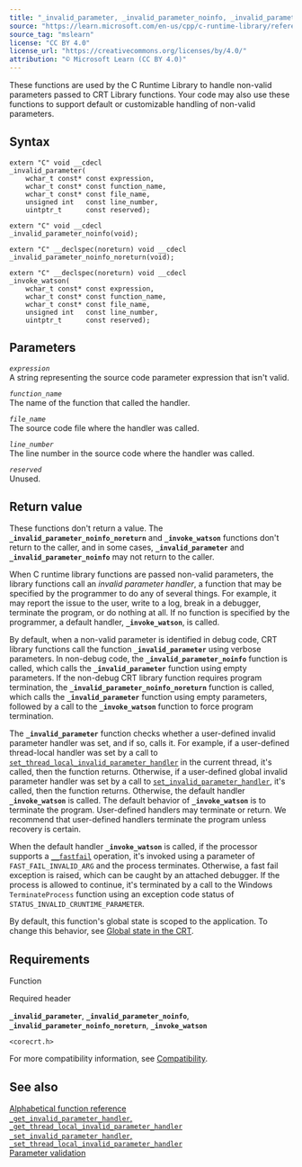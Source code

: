 ```yaml
---
title: "_invalid_parameter, _invalid_parameter_noinfo, _invalid_parameter_noinfo_noreturn, _invoke_watson"
source: "https://learn.microsoft.com/en-us/cpp/c-runtime-library/reference/invalid-parameter-functions?view=msvc-170"
source_tag: "mslearn"
license: "CC BY 4.0"
license_url: "https://creativecommons.org/licenses/by/4.0/"
attribution: "© Microsoft Learn (CC BY 4.0)"
---
```

These functions are used by the C Runtime Library to handle non-valid parameters passed to CRT Library functions. Your code may also use these functions to support default or customizable handling of non-valid parameters.

## Syntax

```
extern "C" void __cdecl
_invalid_parameter(
    wchar_t const* const expression,
    wchar_t const* const function_name,
    wchar_t const* const file_name,
    unsigned int   const line_number,
    uintptr_t      const reserved);

extern "C" void __cdecl
_invalid_parameter_noinfo(void);

extern "C" __declspec(noreturn) void __cdecl
_invalid_parameter_noinfo_noreturn(void);

extern "C" __declspec(noreturn) void __cdecl
_invoke_watson(
    wchar_t const* const expression,
    wchar_t const* const function_name,
    wchar_t const* const file_name,
    unsigned int   const line_number,
    uintptr_t      const reserved);
```

## Parameters

_`expression`_  
A string representing the source code parameter expression that isn't valid.

_`function_name`_  
The name of the function that called the handler.

_`file_name`_  
The source code file where the handler was called.

_`line_number`_  
The line number in the source code where the handler was called.

_`reserved`_  
Unused.

## Return value

These functions don't return a value. The **`_invalid_parameter_noinfo_noreturn`** and **`_invoke_watson`** functions don't return to the caller, and in some cases, **`_invalid_parameter`** and **`_invalid_parameter_noinfo`** may not return to the caller.

When C runtime library functions are passed non-valid parameters, the library functions call an _invalid parameter handler_, a function that may be specified by the programmer to do any of several things. For example, it may report the issue to the user, write to a log, break in a debugger, terminate the program, or do nothing at all. If no function is specified by the programmer, a default handler, **`_invoke_watson`**, is called.

By default, when a non-valid parameter is identified in debug code, CRT library functions call the function **`_invalid_parameter`** using verbose parameters. In non-debug code, the **`_invalid_parameter_noinfo`** function is called, which calls the **`_invalid_parameter`** function using empty parameters. If the non-debug CRT library function requires program termination, the **`_invalid_parameter_noinfo_noreturn`** function is called, which calls the **`_invalid_parameter`** function using empty parameters, followed by a call to the **`_invoke_watson`** function to force program termination.

The **`_invalid_parameter`** function checks whether a user-defined invalid parameter handler was set, and if so, calls it. For example, if a user-defined thread-local handler was set by a call to [`set_thread_local_invalid_parameter_handler`](https://learn.microsoft.com/en-us/cpp/c-runtime-library/reference/set-invalid-parameter-handler-set-thread-local-invalid-parameter-handler?view=msvc-170) in the current thread, it's called, then the function returns. Otherwise, if a user-defined global invalid parameter handler was set by a call to [`set_invalid_parameter_handler`](https://learn.microsoft.com/en-us/cpp/c-runtime-library/reference/set-invalid-parameter-handler-set-thread-local-invalid-parameter-handler?view=msvc-170), it's called, then the function returns. Otherwise, the default handler **`_invoke_watson`** is called. The default behavior of **`_invoke_watson`** is to terminate the program. User-defined handlers may terminate or return. We recommend that user-defined handlers terminate the program unless recovery is certain.

When the default handler **`_invoke_watson`** is called, if the processor supports a [`__fastfail`](https://learn.microsoft.com/en-us/cpp/intrinsics/fastfail?view=msvc-170) operation, it's invoked using a parameter of `FAST_FAIL_INVALID_ARG` and the process terminates. Otherwise, a fast fail exception is raised, which can be caught by an attached debugger. If the process is allowed to continue, it's terminated by a call to the Windows `TerminateProcess` function using an exception code status of `STATUS_INVALID_CRUNTIME_PARAMETER`.

By default, this function's global state is scoped to the application. To change this behavior, see [Global state in the CRT](https://learn.microsoft.com/en-us/cpp/c-runtime-library/global-state?view=msvc-170).

## Requirements

Function

Required header

**`_invalid_parameter`**, **`_invalid_parameter_noinfo`**, **`_invalid_parameter_noinfo_noreturn`**, **`_invoke_watson`**

`<corecrt.h>`

For more compatibility information, see [Compatibility](https://learn.microsoft.com/en-us/cpp/c-runtime-library/compatibility?view=msvc-170).

## See also

[Alphabetical function reference](https://learn.microsoft.com/en-us/cpp/c-runtime-library/reference/crt-alphabetical-function-reference?view=msvc-170)  
[`_get_invalid_parameter_handler`, `_get_thread_local_invalid_parameter_handler`](https://learn.microsoft.com/en-us/cpp/c-runtime-library/reference/get-invalid-parameter-handler-get-thread-local-invalid-parameter-handler?view=msvc-170)  
[`_set_invalid_parameter_handler`, `_set_thread_local_invalid_parameter_handler`](https://learn.microsoft.com/en-us/cpp/c-runtime-library/reference/set-invalid-parameter-handler-set-thread-local-invalid-parameter-handler?view=msvc-170)  
[Parameter validation](https://learn.microsoft.com/en-us/cpp/c-runtime-library/parameter-validation?view=msvc-170)